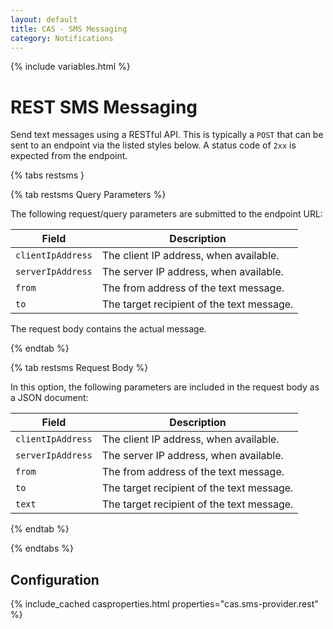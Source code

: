 ```yaml
---
layout: default
title: CAS - SMS Messaging
category: Notifications
---
```


{% include variables.html %}

# REST SMS Messaging

Send text messages using a RESTful API. This is typically a `POST` that can be sent to an endpoint via the listed styles below.
A status code of `2xx` is expected from the endpoint.

{% tabs restsms }

{% tab restsms Query Parameters %}

The following request/query parameters are submitted to the endpoint URL:

| Field             | Description                               |
|-------------------|-------------------------------------------|
| `clientIpAddress` | The client IP address, when available.    |
| `serverIpAddress` | The server IP address, when available.    |
| `from`            | The from address of the text message.     |
| `to`              | The target recipient of the text message. |

The request body contains the actual message. 

{% endtab %}

{% tab restsms Request Body %}
 
In this option, the following parameters are included in the request body as a JSON document:

| Field             | Description                               |
|-------------------|-------------------------------------------|
| `clientIpAddress` | The client IP address, when available.    |
| `serverIpAddress` | The server IP address, when available.    |
| `from`            | The from address of the text message.     |
| `to`              | The target recipient of the text message. |
| `text`            | The target recipient of the text message. |

{% endtab %}

{% endtabs %}

## Configuration

{% include_cached casproperties.html properties="cas.sms-provider.rest" %}
